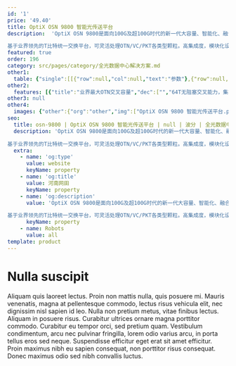 ```yaml
---
id: '1'
price: '49.40'
title: OptiX OSN 9800 智能光传送平台
description:  'OptiX OSN 9800是面向100G及超100G时代的新一代大容量、智能化、融合光与分组功能的OTN产品。

基于业界领先的T比特统一交换平台，可灵活处理OTN/VC/PKT各类型颗粒。高集成度，模块化设计，支持2M~400GE任意业务接入；单波100G/200G/400G/800G未来可以平滑到1T/2T大管道传送，并集成MPLS-TP功能，从容应对云时代数据流量的爆发式增长。'
featured: true
order: 196
category: src/pages/category/全光数据中心解决方案.md
other1: 
  table: {"single":[[{"row":null,"col":null,"text":"参数"},{"row":null,"col":null,"text":"OSN 9800 M12"},{"row":null,"col":null,"text":"OSN 9800 M24"},{"row":null,"col":null,"text":"OSN 9800 U32 Enhanced"}],[{"row":null,"col":null,"text":"设备尺寸(单位：mm)"},{"row":null,"col":null,"text":"442 (宽) x 295 (深) x 347.2 (高)"},{"row":null,"col":null,"text":"442 (宽) x 295 (深) x 747.2 (高)"},{"row":null,"col":null,"text":"498 (宽) x 295 (深) x 1900 (高)"}],[{"row":null,"col":null,"text":"业务槽位"},{"row":null,"col":null,"text":"13"},{"row":null,"col":null,"text":"12/24"},{"row":null,"col":null,"text":"32"}],[{"row":null,"col":null,"text":"交叉类别"},{"row":null,"col":null,"text":"N/A"},{"row":null,"col":null,"text":"ODUk/PKT/VC统一交换 "},{"row":null,"col":null,"text":"ODUk/PKT/VC统一交换 "}],[{"row":null,"col":null,"text":"交叉容量"},{"row":null,"col":null,"text":"N/A"},{"row":null,"col":null,"text":"1:1模式\n4.8 Tbit/s ODUk\n4.8 Tbit/s PKT\n520 Gbit/s VC-4\n40 Gbit/s VC-3/VC-12\n480 Gbit/s SDH接口交叉容量\n1:3模式\n10 Tbit/s ODUk\n4 Tbit/s PKT\n520 Gbit/s VC-4\n40 Gbit/s VC-3/VC-12\n480 Gbit/s SDH接口交叉容量"},{"row":null,"col":null,"text":"2：2模式：12.8T ODUk(k=0、1、2、2e、3、4、flex)\n2：5模式：32 Tbit/s ODUk(k=0、1、2、2e、3、4、flex)\n12.8 Tbit/s PKT\n5.12 Tbit/s VC-4\n160 Gbit/s VC-3/VC-12"}],[{"row":null,"col":null,"text":"波长间隔"},{"row":null,"col":"3","text":"40/48 波 100GHz固定间隔\n80/96 波 50GHz固定间隔\nFlex Grid 37.5 GHz ~ 400 GHz灵活调整"}],[{"row":null,"col":null,"text":"线路侧最大速率"},{"row":null,"col":"3","text":"100G/200G/400G/600G/800G"}],[{"row":null,"col":null,"text":"支持业务类型"},{"row":null,"col":"3","text":"SDH/SONET、以太网、SAN、OTN、视频"}],[{"row":null,"col":null,"text":"波长范围"},{"row":null,"col":"3","text":"DWDM：1524.50 nm～1572.06 nm (super C-band)\nCWDM：1471 nm～1611 nm (S+C+L Band)"}],[{"row":null,"col":null,"text":"供电方式"},{"row":null,"col":"3","text":"-48V DC/-60V DC"}]]}
other2:
  features: [{"title":"业界最大OTN交叉容量","dec":["","64T无阻塞交叉能力，集群扩展至100T以上，轻松疏导数字洪水。业界最大单槽位1T容量，从容面对超100G时代带宽增涨需求",""]},{"title":"统一传输，简化网络","dec":["","基于业界Tbit/s的统一交换平台打造的统一交换矩阵，实现OTN/VC/PKT业务统一交换/传送，减少设备类型，简化网络层次，提升带宽利用率",""]},{"title":"开放、智能，简化运维","dec":["","基于T-SDN设计理念，构建和支撑虚拟化带宽运营服务，支撑波分网络向云时代的传送网转型，智能、可视化运维工具，降低OPEX",""]}]
other3: null
other4:
  images: {"other":{"org":"other","img":["OptiX OSN 9800 智能光传送平台.png"]}}
seo:
  title: osn-9800 | OptiX OSN 9800 智能光传送平台 | null | 波分 | 全光数据中心解决方案 | 企业光网络
  description: 'OptiX OSN 9800是面向100G及超100G时代的新一代大容量、智能化、融合光与分组功能的OTN产品。

基于业界领先的T比特统一交换平台，可灵活处理OTN/VC/PKT各类型颗粒。高集成度，模块化设计，支持2M~400GE任意业务接入；单波100G/200G/400G/800G未来可以平滑到1T/2T大管道传送，并集成MPLS-TP功能，从容应对云时代数据流量的爆发式增长。'
  extra:
    - name: 'og:type'
      value: website
      keyName: property
    - name: 'og:title'
      value: 河南网田
      keyName: property
    - name: 'og:description'
      value: 'OptiX OSN 9800是面向100G及超100G时代的新一代大容量、智能化、融合光与分组功能的OTN产品。

基于业界领先的T比特统一交换平台，可灵活处理OTN/VC/PKT各类型颗粒。高集成度，模块化设计，支持2M~400GE任意业务接入；单波100G/200G/400G/800G未来可以平滑到1T/2T大管道传送，并集成MPLS-TP功能，从容应对云时代数据流量的爆发式增长。'
      keyName: property
    - name: Robots
      value: all
template: product
---
```


# Nulla suscipit

Aliquam quis laoreet lectus. Proin non mattis nulla, quis posuere mi. Mauris venenatis, magna at pellentesque commodo, lectus risus vehicula elit, nec dignissim nisl sapien id leo. Nulla non pretium metus, vitae finibus lectus. Aliquam in posuere risus. Curabitur ultrices ornare magna porttitor commodo. Curabitur eu tempor orci, sed pretium quam. Vestibulum condimentum, arcu nec pulvinar fringilla, lorem odio varius arcu, in porta tellus eros sed neque. Suspendisse efficitur eget erat sit amet efficitur. Proin maximus nibh eu sapien consequat, non porttitor risus consequat. Donec maximus odio sed nibh convallis luctus.